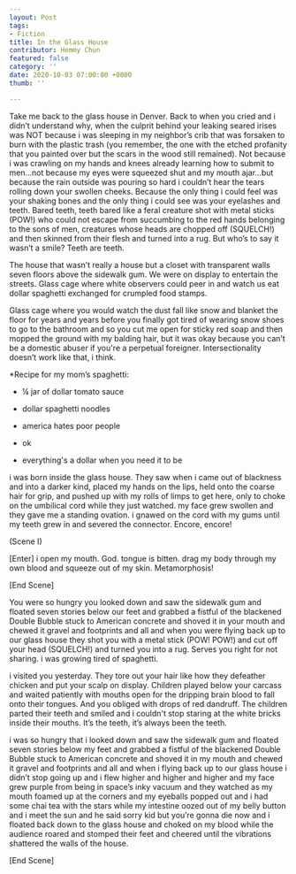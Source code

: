 ```yaml
---
layout: Post
tags:
- Fiction
title: In the Glass House
contributor: Hemmy Chun
featured: false
category: ''
date: 2020-10-03 07:00:00 +0000
thumb: ''

---
```

Take me back to the glass house in Denver. Back to when you cried and i didn’t understand why, when the culprit behind your leaking seared irises was NOT because i was sleeping in my neighbor’s crib that was forsaken to burn with the plastic trash (you remember, the one with the etched profanity that you painted over but the scars in the wood still remained). Not because i was crawling on my hands and knees already learning how to submit to men...not because my eyes were squeezed shut and my mouth ajar...but because the rain outside was pouring so hard i couldn’t hear the tears rolling down your swollen cheeks. Because the only thing i could feel was your shaking bones and the only thing i could see was your eyelashes and teeth. Bared teeth, teeth bared like a feral creature shot with metal sticks (POW!) who could not escape from succumbing to the red hands belonging to the sons of men, creatures whose heads are chopped off (SQUELCH!) and then skinned from their flesh and turned into a rug. But who’s to say it wasn’t a smile? Teeth are teeth.

The house that wasn’t really a house but a closet with transparent walls seven floors above the sidewalk gum. We were on display to entertain the streets. Glass cage where white observers could peer in and watch us eat dollar spaghetti exchanged for crumpled food stamps.

Glass cage where you would watch the dust fall like snow and blanket the floor for years and years before you finally got tired of wearing snow shoes to go to the bathroom and so you cut me open for sticky red soap and then mopped the ground with my balding hair, but it was okay because you can’t be a domestic abuser if you're a perpetual foreigner. Intersectionality doesn’t work like that, i think.

\*Recipe for my mom’s spaghetti:

* ¼ jar of dollar tomato sauce


* dollar spaghetti noodles
* america hates poor people
* ok
* everything's a dollar when you need it to be

i was born inside the glass house. They saw when i came out of blackness and into a darker kind, placed my hands on the lips, held onto the coarse hair for grip, and pushed up with my rolls of limps to get here, only to choke on the umbilical cord while they just watched. my face grew swollen and they gave me a standing ovation. i gnawed on the cord with my gums until my teeth grew in and severed the connector. Encore, encore!

(Scene I)

\[Enter\] i open my mouth. God. tongue is bitten. drag my body through my own blood and squeeze out of my skin. Metamorphosis!

\[End Scene\]

You were so hungry you looked down and saw the sidewalk gum and floated seven stories below our feet and grabbed a fistful of the blackened Double Bubble stuck to American concrete and shoved it in your mouth and chewed it gravel and footprints and all and when you were flying back up to our glass house they shot you with a metal stick (POW! POW!) and cut off your head (SQUELCH!) and turned you into a rug. Serves you right for not sharing. i was growing tired of spaghetti.

i visited you yesterday. They tore out your hair like how they defeather chicken and put your scalp on display. Children played below your carcass and waited patiently with mouths open for the dripping brain blood to fall onto their tongues. And you obliged with drops of red dandruff. The children parted their teeth and smiled and i couldn't stop staring at the white bricks inside their mouths. It’s the teeth, it’s always been the teeth.

i was so hungry that i looked down and saw the sidewalk gum and floated seven stories below my feet and grabbed a fistful of the blackened Double Bubble stuck to American concrete and shoved it in my mouth and chewed it gravel and footprints and all and when i flying back up to our glass house i didn’t stop going up and i flew higher and higher and higher and my face grew purple from being in space’s inky vacuum and they watched as my mouth foamed up at the corners and my eyeballs popped out and i had some chai tea with the stars while my intestine oozed out of my belly button and i meet the sun and he said sorry kid but you’re gonna die now and i floated back down to the glass house and choked on my blood while the audience roared and stomped their feet and cheered until the vibrations shattered the walls of the house.

\[End Scene\]
